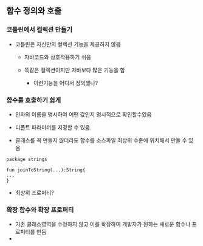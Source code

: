 ## 함수 정의와 호출

### 코틀린에서 컬렉션 만들기

- 코틀린은 자신만의 컬렉션 기능을 제공하지 않음

  - 자바코드와 상호작용하기 쉬움

  - 똑같은 컬렉션이지만 자바보다 많은 기능을 함

    - 이런기능을 어디서 정의했나?

    

### 함수를 호출하기 쉽게

- 인자의 이름을 명시하여 어떤 값인지 명시적으로 확인할수있음

- 디폴트 파라미터를 지정할 수 있음.

- 클래스를 꼭 만들지 않더라도 함수를 소스파일 최상위 수준에 위치해서 만들 수 있음

```ko
package strings

fun joinToString(...):String{
...
}
```

- 최상위 프로퍼티?



### 확장 함수와 확장 프로퍼티

- 기존 클래스영역을 수정하지 않고 이를 확장하여 개발자가 원하는 새로운 함수나 프로퍼티를 만듬
- 

